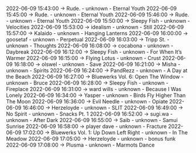 2022-06-09 15:43:00 -> Rude. - unknown - Eternal Youth
2022-06-09 15:45:00 -> Rude. - unknown - Eternal Youth
2022-06-09 15:46:00 -> Rude. - unknown - Eternal Youth
2022-06-09 15:50:00 -> Sleepy Fish - unknown - Velocities
2022-06-09 15:53:00 -> idealism - unknown - Still
2022-06-09 15:57:00 -> Kalaido - unknown - Hanging Lanterns
2022-06-09 16:00:00 -> goosetaf - unknown - Perpetual
2022-06-09 16:03:00 -> Tripp St. - unknown - Thoughts
2022-06-09 16:08:00 -> cocabona - unknown - Daybreak
2022-06-09 16:12:00 -> Sleepy Fish - unknown - For When It’s Warmer
2022-06-09 16:15:00 -> Flying Lotus - unknown - Crust
2022-06-09 16:18:00 -> olswel - unknown - Save
2022-06-09 16:21:00 -> Misha - unknown - Spirits
2022-06-09 16:24:00 -> PandRezz - unknown - A Day at the Beach
2022-06-09 16:27:00 -> Bluewerks Vol. 6: Open The Window - unknown - Bruce
2022-06-09 16:28:00 -> Sleepy Fish - unknown - Fireplace
2022-06-09 16:31:00 -> ward wills - unknown - Because I Was Lonely
2022-06-09 16:34:00 -> Yasper - unknown - Birds Fly Higher Than The Moon
2022-06-09 16:36:00 -> Evil Needle - unknown - Opiate
2022-06-09 16:46:00 -> Herzeloyde - unknown - SLIT
2022-06-09 16:49:00 -> No Spirit - unknown - Snacks Pt. 1
2022-06-09 16:52:00 -> sugi.wa - unknown - After Dark
2022-06-09 16:55:00 -> Saib - unknown - Samui Sunrise
2022-06-09 16:58:00 -> player dave - unknown - Fracture
2022-06-09 17:02:00 -> Bluewerks Vol. 1: Up Down Left Right - unknown - In The Meadow
2022-06-09 17:05:00 -> Herzeloyde - unknown - bonus funk
2022-06-09 17:08:00 -> Plusma - unknown - Marmots Dance
